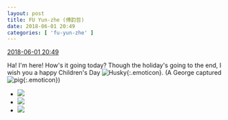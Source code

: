 ```yaml
---
layout: post
title: FU Yun-zhe (傅韵哲)
date: 2018-06-01 20:49
categories: [ 'fu-yun-zhe' ]
---
```


<div class="weibo-info">
  <a href="https://weibo.com/6505655408/GjnYrdKoE">2018-06-01 20:49</a>
</div>

Ha! I'm here! How's it going today? Though the holiday's going to the end, I wish you a happy Children's Day ![Husky](https://img.t.sinajs.cn/t4/appstyle/expression/ext/normal/22/2018new_erha_org.png){:.emoticon}. (A George captured ![pig](https://img.t.sinajs.cn/t4/appstyle/expression/ext/normal/1c/2018new_zhutou_org.png){:.emoticon})

<!-- more -->

<ul class="weibo-pic-list-1">
  <li class="weibo-pic">
    <a href="http://wx2.sinaimg.cn/mw690/0076h49Wgy1frvyqlf4r5j31hc1hcu0y.jpg"><img src="http://wx2.sinaimg.cn/thumb150/0076h49Wgy1frvyqlf4r5j31hc1hcu0y.jpg"/></a>
  </li>
  <li class="weibo-pic">
    <a href="http://wx1.sinaimg.cn/mw690/0076h49Wgy1frvyqp0avsj31hc1hc1kz.jpg"><img src="http://wx1.sinaimg.cn/thumb150/0076h49Wgy1frvyqp0avsj31hc1hc1kz.jpg"/></a>
  </li>
  <li class="weibo-pic">
    <a href="http://wx3.sinaimg.cn/mw690/0076h49Wgy1frvyqvc8a9j31hc1hc7wj.jpg"><img src="http://wx3.sinaimg.cn/thumb150/0076h49Wgy1frvyqvc8a9j31hc1hc7wj.jpg"/></a>
  </li>
</ul>
